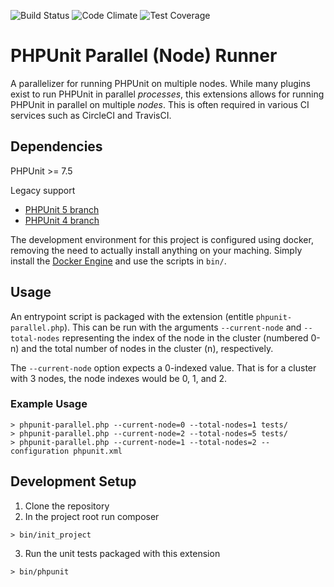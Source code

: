 ![Build Status](https://circleci.com/gh/Medology/phpunit-parallel-runner/tree/master.svg?style=shield&circle-token=273717e1bf67e269b52600fdf9f6d894a91b3afd) ![Code Climate](https://codeclimate.com/github/Medology/phpunit-parallel-runner/badges/gpa.svg) ![Test Coverage](https://codeclimate.com/github/Medology/phpunit-parallel-runner/badges/coverage.svg)

# PHPUnit Parallel (Node) Runner
A parallelizer for running PHPUnit on multiple nodes. While many plugins exist to run PHPUnit in parallel
_processes_, this extensions allows for running PHPUnit in parallel on multiple _nodes_. This is often required
 in various CI services such as CircleCI and TravisCI.
 
## Dependencies
PHPUnit >= 7.5

Legacy support
- [PHPUnit 5 branch](https://github.com/Medology/phpunit-parallel-runnertree/phpunit5)
- [PHPUnit 4 branch](https://github.com/Medology/phpunit-parallel-runner/tree/phpunit4)

The development environment for this project is configured using docker, removing the need to actually install
anything on your maching. Simply install the [Docker Engine](https://docs.docker.com/engine/installation/) and
use the scripts in `bin/`.

## Usage
An entrypoint script is packaged with the extension (entitle `phpunit-parallel.php`). This can be run with the
arguments `--current-node` and `--total-nodes` representing the index of the node in the cluster (numbered 0-n)
and the total number of nodes in the cluster (n), respectively.

The `--current-node` option expects a 0-indexed value. That is for a cluster with 3 nodes, the node indexes would
be 0, 1, and 2.

### Example Usage
```
> phpunit-parallel.php --current-node=0 --total-nodes=1 tests/
> phpunit-parallel.php --current-node=2 --total-nodes=5 tests/
> phpunit-parallel.php --current-node=1 --total-nodes=2 --configuration phpunit.xml
```

## Development Setup

1. Clone the repository
2. In the project root run composer
```
> bin/init_project
```
3. Run the unit tests packaged with this extension
```
> bin/phpunit
```
